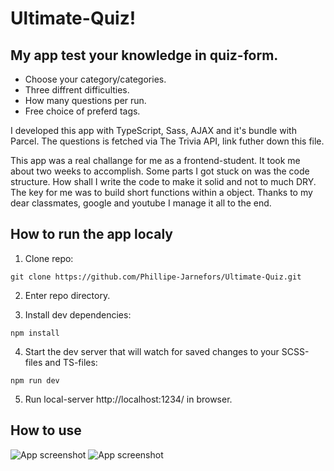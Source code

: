 # Ultimate-Quiz!

## My app test your knowledge in quiz-form.
- Choose your category/categories. 
- Three diffrent difficulties.
- How many questions per run.
- Free choice of preferd tags.

I developed this app with TypeScript, Sass, AJAX and it's bundle with Parcel. 
The questions is fetched via The Trivia API, link futher down this file.

This app was a real challange for me as a frontend-student. It took me about two weeks to accomplish.
Some parts I got stuck on was the code structure. How shall I write the code to make it solid and not to much DRY.
The key for me was to build short functions within a object.
Thanks to my dear classmates, google and youtube I manage it all to the end.

## How to run the app localy

1) Clone repo:
```
git clone https://github.com/Phillipe-Jarnefors/Ultimate-Quiz.git
```

2) Enter repo directory.

3) Install dev dependencies:
```
npm install
```

4) Start the dev server that will watch for saved changes to your SCSS-files and TS-files:
```
npm run dev
```

5) Run local-server http://localhost:1234/ in browser.

## How to use
![App screenshot](https://i.imgur.com/RCKCASO.png)
![App screenshot](https://i.imgur.com/mAGkpAt.png)
